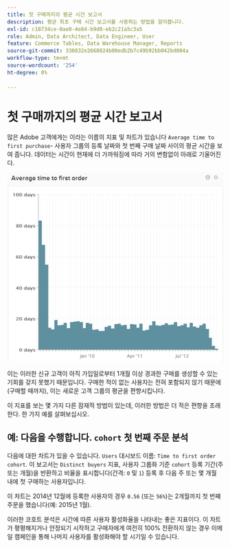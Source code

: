 ```yaml
---
title: 첫 구매까지의 평균 시간 보고서
description: 평균 최초 구매 시간 보고서를 사용하는 방법을 알아봅니다.
exl-id: c18734ce-0ae0-4e84-b9d0-eb2c21a5c3a5
role: Admin, Data Architect, Data Engineer, User
feature: Commerce Tables, Data Warehouse Manager, Reports
source-git-commit: 330832e2668024b00edb2b7c49b92bb042bd004a
workflow-type: tm+mt
source-wordcount: '254'
ht-degree: 0%

---
```


# 첫 구매까지의 평균 시간 보고서

많은 Adobe 고객에게는 이라는 이름의 지표 및 차트가 있습니다 `Average time to first purchase`- 사용자 그룹의 등록 날짜와 첫 번째 구매 날짜 사이의 평균 시간을 보여 줍니다. 데이터는 시간이 현재에 더 가까워짐에 따라 거의 변함없이 아래로 기울어진다.

![첫 번째 주문까지의 평균 시간](../../assets/average-time-to-first-order.png)

이는 이러한 신규 고객이 아직 가입일로부터 1개월 이상 경과한 구매를 생성할 수 있는 기회를 갖지 못했기 때문입니다. 구매한 적이 없는 사용자는 전혀 포함되지 않기 때문에(구매할 때까지), 이는 새로운 고객 그룹의 평균을 편향시킵니다.

이 지표를 보는 몇 가지 다른 잠재적 방법이 있는데, 이러한 방법은 더 적은 편향을 초래한다. 한 가지 예를 살펴보십시오.

## 예: 다음을 수행합니다. `cohort` 첫 번째 주문 분석

다음에 대한 차트가 있을 수 있습니다. `Users` 대시보드 이름: `Time to first order cohort`. 이 보고서는 `Distinct buyers` 지표, 사용자 그룹화 기준 `cohort` 등록 기간(주 또는 개월)을 반환하고 비율을 표시합니다(간격: `0` 및 `1`) 등록 후 다음 주 또는 몇 개월 내에 첫 구매하는 사용자입니다.

이 차트는 2014년 12월에 등록한 사용자의 경우 `0.56` (또는 `56%`)는 2개월까지 첫 번째 주문을 했습니다(예: 2015년 1월).

이러한 코호트 분석은 시간에 따른 사용자 활성화율을 나타내는 좋은 지표이다. 이 차트가 평평해지거나 안정되기 시작하고 구매자에게 여전히 100% 전환하지 않는 경우 이메일 캠페인을 통해 나머지 사용자를 활성화해야 할 시기일 수 있습니다.
